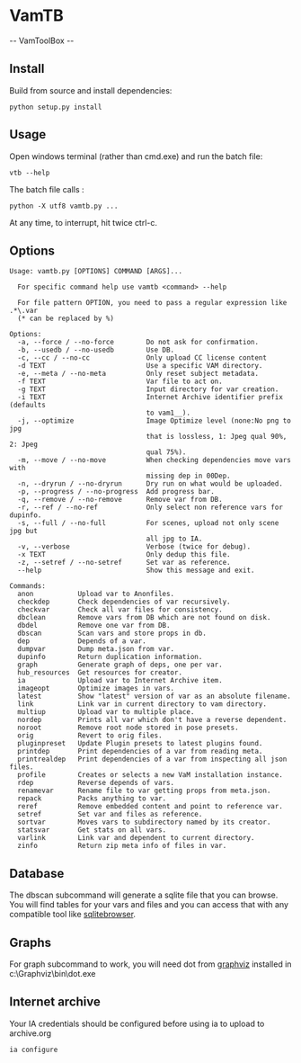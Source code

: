 # VamTB

-- VamToolBox --

## Install
Build from source and install dependencies:
````
python setup.py install
````

## Usage
Open windows terminal (rather than cmd.exe) and run the batch file:
```
vtb --help
```
The batch file calls :
````
python -X utf8 vamtb.py ...
````

At any time, to interrupt, hit twice ctrl-c.

## Options
```text
Usage: vamtb.py [OPTIONS] COMMAND [ARGS]...

  For specific command help use vamtb <command> --help

  For file pattern OPTION, you need to pass a regular expression like .*\.var
  (* can be replaced by %)

Options:
  -a, --force / --no-force        Do not ask for confirmation.
  -b, --usedb / --no-usedb        Use DB.
  -c, --cc / --no-cc              Only upload CC license content
  -d TEXT                         Use a specific VAM directory.
  -e, --meta / --no-meta          Only reset subject metadata.
  -f TEXT                         Var file to act on.
  -g TEXT                         Input directory for var creation.
  -i TEXT                         Internet Archive identifier prefix (defaults
                                  to vam1__).
  -j, --optimize                  Image Optimize level (none:No png to jpg
                                  that is lossless, 1: Jpeg qual 90%, 2: Jpeg
                                  qual 75%).
  -m, --move / --no-move          When checking dependencies move vars with
                                  missing dep in 00Dep.
  -n, --dryrun / --no-dryrun      Dry run on what would be uploaded.
  -p, --progress / --no-progress  Add progress bar.
  -q, --remove / --no-remove      Remove var from DB.
  -r, --ref / --no-ref            Only select non reference vars for dupinfo.
  -s, --full / --no-full          For scenes, upload not only scene jpg but
                                  all jpg to IA.
  -v, --verbose                   Verbose (twice for debug).
  -x TEXT                         Only dedup this file.
  -z, --setref / --no-setref      Set var as reference.
  --help                          Show this message and exit.

Commands:
  anon           Upload var to Anonfiles.
  checkdep       Check dependencies of var recursively.
  checkvar       Check all var files for consistency.
  dbclean        Remove vars from DB which are not found on disk.
  dbdel          Remove one var from DB.
  dbscan         Scan vars and store props in db.
  dep            Depends of a var.
  dumpvar        Dump meta.json from var.
  dupinfo        Return duplication information.
  graph          Generate graph of deps, one per var.
  hub_resources  Get resources for creator.
  ia             Upload var to Internet Archive item.
  imageopt       Optimize images in vars.
  latest         Show "latest" version of var as an absolute filename.
  link           Link var in current directory to vam directory.
  multiup        Upload var to multiple place.
  nordep         Prints all var which don't have a reverse dependent.
  noroot         Remove root node stored in pose presets.
  orig           Revert to orig files.
  pluginpreset   Update Plugin presets to latest plugins found.
  printdep       Print dependencies of a var from reading meta.
  printrealdep   Print dependencies of a var from inspecting all json files.
  profile        Creates or selects a new VaM installation instance.
  rdep           Reverse depends of vars.
  renamevar      Rename file to var getting props from meta.json.
  repack         Packs anything to var.
  reref          Remove embedded content and point to reference var.
  setref         Set var and files as reference.
  sortvar        Moves vars to subdirectory named by its creator.
  statsvar       Get stats on all vars.
  varlink        Link var and dependent to current directory.
  zinfo          Return zip meta info of files in var.
```
## Database
The dbscan subcommand will generate a sqlite file that you can browse. You will find tables for your vars and files and you can access that with any compatible tool like [sqlitebrowser](https://sqlitebrowser.org/).

## Graphs
For graph subcommand to work, you will need dot from [graphviz](https://www.graphviz.org/download/) installed in c:\Graphviz\bin\dot.exe

## Internet archive
Your IA credentials should be configured before using ia to upload to archive.org

```text
ia configure
```